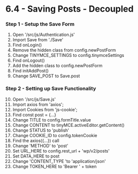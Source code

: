 # 6.4 - Saving Posts - Decoupled

### Step 1 - Setup the Save Form
1. Open '/src/js/Authentication.js'
2. Import Save from './Save'
3. Find onLogin()
4. Remove the hidden class from config.newPostForm
5. Change TINYMCE_SETTINGS to config.tinymceSettings
6. Find onLogout()
7. Add the hidden class to config.newPostForm
8. Find initAddPost()
9. Change SAVE_POST to Save.post

### Step 2 - Setting up Save Functionality
10. Open '/src/js/Save.js'
11. Import axios from 'axios';
12. Import Cookies from 'js-cookie';
13. Find const post = {...}
14. Change TITLE to config.formTitle.value
15. Change CONTENT to tinyMCE.activeEditor.getContent()
16. Change STATUS to 'publish'
17. Change COOKIE_ID to config.tokenCookie
18. Find the axios({...}) call
19. Change 'METHOD' to 'post'
20. Set URL_HERE to config.rest_url + 'wp/v2/posts'
21. Set DATA_HERE to post
22. Change 'CONTENT_TYPE 'to 'application/json'
23. Change TOKEN_HERE to 'Bearer ' + token
